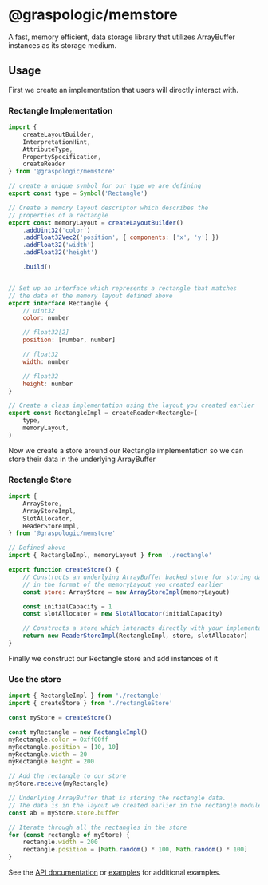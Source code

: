 # @graspologic/memstore

A fast, memory efficient, data storage library that utilizes ArrayBuffer instances as its storage medium.

## Usage

First we create an implementation that users will directly interact with.

### Rectangle Implementation

```js
import {
	createLayoutBuilder,
	InterpretationHint,
	AttributeType,
	PropertySpecification,
	createReader
} from '@graspologic/memstore'

// create a unique symbol for our type we are defining
export const type = Symbol('Rectangle')

// Create a memory layout descriptor which describes the
// properties of a rectangle
export const memoryLayout = createLayoutBuilder()
	.addUint32('color')
	.addFloat32Vec2('position', { components: ['x', 'y'] })
	.addFloat32('width')
	.addFloat32('height')

	.build()


// Set up an interface which represents a rectangle that matches
// the data of the memory layout defined above
export interface Rectangle {
	// uint32
	color: number

	// float32[2]
	position: [number, number]

	// float32
	width: number

	// float32
	height: number
}

// Create a class implementation using the layout you created earlier
export const RectangleImpl = createReader<Rectangle>(
	type,
	memoryLayout,
)
```

Now we create a store around our Rectangle implementation so we can store their data in the
underlying ArrayBuffer

### Rectangle Store

```js
import {
	ArrayStore,
	ArrayStoreImpl,
	SlotAllocator,
	ReaderStoreImpl,
} from '@graspologic/memstore'

// Defined above
import { RectangleImpl, memoryLayout } from './rectangle'

export function createStore() {
	// Constructs an underlying ArrayBuffer backed store for storing data
	// in the format of the memoryLayout you created earlier
	const store: ArrayStore = new ArrayStoreImpl(memoryLayout)

	const initialCapacity = 1
	const slotAllocator = new SlotAllocator(initialCapacity)

	// Constructs a store which interacts directly with your implementation you created earlier
	return new ReaderStoreImpl(RectangleImpl, store, slotAllocator)
}
```

Finally we construct our Rectangle store and add instances of it

### Use the store

```js
import { RectangleImpl } from './rectangle'
import { createStore } from './rectangleStore'

const myStore = createStore()

const myRectangle = new RectangleImpl()
myRectangle.color = 0xff00ff
myRectangle.position = [10, 10]
myRectangle.width = 20
myRectangle.height = 200

// Add the rectangle to our store
myStore.receive(myRectangle)

// Underlying ArrayBuffer that is storing the rectangle data.
// The data is in the layout we created earlier in the rectangle module
const ab = myStore.store.buffer

// Iterate through all the rectangles in the store
for (const rectangle of myStore) {
	rectangle.width = 200
	rectangle.position = [Math.random() * 100, Math.random() * 100]
}
```

See the [API documentation](./dist/docs/globals.md) or [examples](../../../examples) for additional examples.

